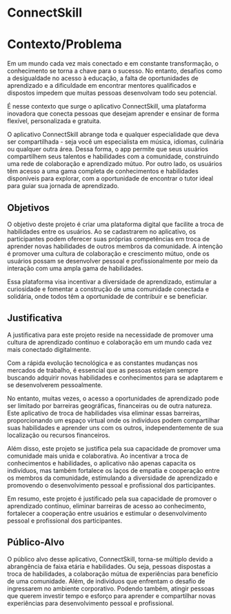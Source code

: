 # ConnectSkill

# Contexto/Problema

Em um mundo cada vez mais conectado e em constante transformação, o conhecimento se torna a chave para o sucesso. No entanto, desafios como a desigualdade no acesso à educação, a falta de oportunidades de aprendizado e a dificuldade em encontrar mentores qualificados e dispostos impedem que muitas pessoas desenvolvam todo seu potencial.

É nesse contexto que surge o aplicativo ConnectSkill, uma plataforma inovadora que conecta pessoas que desejam aprender e ensinar de forma flexível, personalizada e gratuita.

O aplicativo ConnectSkill abrange toda e qualquer especialidade que deva ser compartilhada - seja você um especialista em música, idiomas, culinária ou qualquer outra área. Dessa forma, o app permite que seus usuários compartilhem seus talentos e habilidades com a comunidade, construindo uma rede de colaboração e aprendizado mútuo. Por outro lado, os usuários têm acesso a uma gama completa de conhecimentos e habilidades disponíveis para explorar, com a oportunidade de encontrar o tutor ideal para guiar sua jornada de aprendizado.

## Objetivos

O objetivo deste projeto é criar uma plataforma digital que facilite a troca de habilidades entre os usuários. Ao se cadastrarem no aplicativo, os participantes podem oferecer suas próprias competências em troca de aprender novas habilidades de outros membros da comunidade. A intenção é promover uma cultura de colaboração e crescimento mútuo, onde os usuários possam se desenvolver pessoal e profissionalmente por meio da interação com uma ampla gama de habilidades. 

Essa plataforma visa incentivar a diversidade de aprendizado, estimular a curiosidade e fomentar a construção de uma comunidade conectada e solidária, onde todos têm a oportunidade de contribuir e se beneficiar.

## Justificativa

A justificativa para este projeto reside na necessidade de promover uma cultura de aprendizado contínuo e colaboração em um mundo cada vez mais conectado digitalmente. 

Com a rápida evolução tecnológica e as constantes mudanças nos mercados de trabalho, é essencial que as pessoas estejam sempre buscando adquirir novas habilidades e conhecimentos para se adaptarem e se desenvolverem pessoalmente.

No entanto, muitas vezes, o acesso a oportunidades de aprendizado pode ser limitado por barreiras geográficas, financeiras ou de outra natureza. Este aplicativo de troca de habilidades visa eliminar essas barreiras, proporcionando um espaço virtual onde os indivíduos podem compartilhar suas habilidades e aprender uns com os outros, independentemente de sua localização ou recursos financeiros.

Além disso, este projeto se justifica pela sua capacidade de promover uma comunidade mais unida e colaborativa. Ao incentivar a troca de conhecimentos e habilidades, o aplicativo não apenas capacita os indivíduos, mas também fortalece os laços de empatia e cooperação entre os membros da comunidade, estimulando a diversidade de aprendizado e promovendo o desenvolvimento pessoal e profissional dos participantes.

Em resumo, este projeto é justificado pela sua capacidade de promover o aprendizado contínuo, eliminar barreiras de acesso ao conhecimento, fortalecer a cooperação entre usuários e estimular o desenvolvimento pessoal e profissional dos participantes.

## Público-Alvo

<p>O público alvo desse aplicativo, ConnectSkill, torna-se múltiplo devido a abrangência de faixa etária e habilidades. Ou seja, pessoas dispostas a troca de habilidades, a colaboração mútua de experiências para benefício de uma comunidade. Além, de indivíduos que enfrentam o desafio de ingressarem no ambiente corporativo. Podendo também, atingir pessoas que querem investir tempo e esforço para aprender e compartilhar novas experiências para desenvolvimento pessoal e profissional.
</p>

